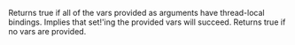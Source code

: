   Returns true if all of the vars provided as arguments have thread-local bindings.
   Implies that set!'ing the provided vars will succeed.  Returns true if no vars are provided.